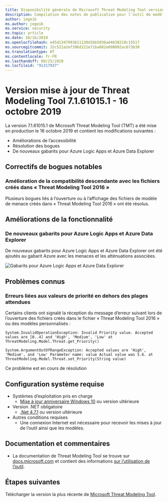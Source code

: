 ```yaml
---
title: Disponibilité générale de Microsoft Threat Modeling Tool version 16/10/2019 - Azure
description: Compilation des notes de publication pour l’outil de modélisation des menaces version 7.1.61015.1.
author: jegeib
ms.author: jegeib
ms.service: security
ms.topic: article
ms.date: 10/16/2019
ms.openlocfilehash: e45d1347993611130d1bb5036ad4638210c15517
ms.sourcegitcommit: 32c521a2ef396d121e71ba682e098092ac673b30
ms.translationtype: HT
ms.contentlocale: fr-FR
ms.lasthandoff: 09/25/2020
ms.locfileid: "91317937"
---
```

# <a name="threat-modeling-tool-update-release-71610151---10162019"></a>Version mise à jour de Threat Modeling Tool 7.1.61015.1 - 16 octobre 2019

La version 7.1.61015.1 de Microsoft Threat Modeling Tool (TMT) a été mise en production le 16 octobre 2019 et contient les modifications suivantes :

- Améliorations de l’accessibilité
- Résolution des bogues
- De nouveaux gabarits pour Azure Logic Apps et Azure Data Explorer

## <a name="notable-bug-fixes"></a>Correctifs de bogues notables

### <a name="improved-backward-compatibility-with-files-created-in-threat-modeling-tool-2016"></a>Amélioration de la compatibilité descendante avec les fichiers créés dans « Threat Modeling Tool 2016 »

Plusieurs bogues liés à l’ouverture ou à l’affichage des fichiers de modèle de menace créés dans « Threat Modeling Tool 2016 » ont été résolus.

## <a name="feature-enhancements"></a>Améliorations de la fonctionnalité

### <a name="new-stencils-for-azure-logic-apps-and-azure-data-explorer"></a>De nouveaux gabarits pour Azure Logic Apps et Azure Data Explorer

De nouveaux gabarits pour Azure Logic Apps et Azure Data Explorer ont été ajoutés au gabarit Azure avec les menaces et les atténuations associées.

![Gabarits pour Azure Logic Apps et Azure Data Explorer](./media/threat-modeling-tool-releases-71610151/tmt-logic-apps.png)

## <a name="known-issues"></a>Problèmes connus

### <a name="errors-related-to-priority-values-outside-of-the-expected-ranges"></a>Erreurs liées aux valeurs de priorité en dehors des plages attendues

Certains clients ont signalé la réception du message d’erreur suivant lors de l’ouverture des fichiers créés dans le fichier « Threat Modeling Tool 2016 » ou des modèles personnalisés :

```output
System.InvalidOperationException: Invalid Priority value. Accepted values are [0..4] and 'High', 'Medium', 'Low' at ThreatModeling.Model.Threat.get_Priority()

System.ArgumentOutOfRangeException: Accepted values are 'High', 'Medium', and 'Low' Parameter name: value Actual value was 5.6. at ThreatModeling.Model.Threat.set_Priority(String value)
```

Ce problème est en cours de résolution

## <a name="system-requirements"></a>Configuration système requise

- Systèmes d’exploitation pris en charge
  - [Mise à jour anniversaire Windows 10](https://blogs.windows.com/windowsexperience/2016/08/02/how-to-get-the-windows-10-anniversary-update/#HTkoK5Zdv0g2F2Zq.97) ou version ultérieure
- Version .NET obligatoire
  - [.Net 4.7.1](https://go.microsoft.com/fwlink/?LinkId=863262) ou version ultérieure
- Autres conditions requises
  - Une connexion Internet est nécessaire pour recevoir les mises à jour de l’outil ainsi que les modèles.

## <a name="documentation-and-feedback"></a>Documentation et commentaires

- La documentation de Threat Modeling Tool se trouve sur [docs.microsoft.com](https://docs.microsoft.com/azure/security/azure-security-threat-modeling-tool) et contient des informations [sur l’utilisation de l’outil](https://docs.microsoft.com/azure/security/azure-security-threat-modeling-tool-getting-started).

## <a name="next-steps"></a>Étapes suivantes

Télécharger la version la plus récente de [Microsoft Threat Modeling Tool](https://aka.ms/threatmodelingtool).
